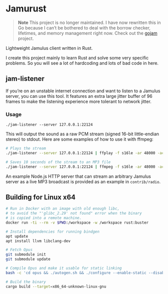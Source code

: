 # Jamurust

> **Note** This project is no longer maintained. I have now rewritten this in Go because I can’t be bothered to deal with the borrow checker, lifetimes, and memory management right now. Check out the [gojam](https://github.com/dtinth/gojam) project.

Lightweight Jamulus client written in Rust.

I create this project mainly to learn Rust and solve some very specific problems. So you will see a lot of hardcoding and lots of bad code in here.

## jam-listener

If you’re on an unstable internet connection and want to listen to a Jamulus server, you can use this tool.
It features an extra large jitter buffer of 96 frames to make the listening experience more tolerant to network jitter.

### Usage

```
./jam-listener --server 127.0.0.1:22124
```

This will output the sound as a raw PCM stream (signed 16-bit little-endian stereo) to stdout.
Here are some examples of how to use it with ffmpeg:

```sh
# Plays the stream
./jam-listener --server 127.0.0.1:22124 | ffplay -f s16le -ar 48000 -ac 2 -i -

# Saves 10 seconds of the stream to an MP3 file
./jam-listener --server 127.0.0.1:22124 | ffmpeg -f s16le -ar 48000 -ac 2 -t 10 -i - output.mp3 -y
```

An example Node.js HTTP server that can stream an arbitrary Jamulus server as a live MP3 broadcast is provided as an example in `contrib/radio`.

## Building for Linux x64

```sh
# Run in Docker with an image with old enough libc,
# to avoid the "'glibc_2.29' not found" error when the binary
# is copied into a remote machine.
docker run -ti --rm -v $PWD:/workspace -w /workspace rust:buster

# Install dependencies for running bindgen
apt update
apt install llvm libclang-dev

# Fetch Opus
git submodule init
git submodule update

# Compile Opus and make it usable for static linking
bash -c 'cd opus && ./autogen.sh && ./configure --enable-static --disable-shared --enable-custom-modes --disable-hardening && make'

# Build the binary
cargo build --target=x86_64-unknown-linux-gnu
```

